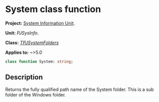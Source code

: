 # System class function

**Project:** [System Information Unit](../API.md).

**Unit:** _PJSysInfo_.

**Class:** _[TPJSystemFolders](./TPJSystemFolders.md)_

**Applies to:** ~>5.0

```pascal
class function System: string;
```

## Description

Returns the fully qualified path name of the System folder. This is a sub folder of the Windows folder.
